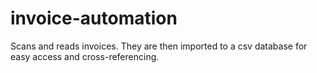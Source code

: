 # invoice-automation
Scans and reads invoices. They are then imported to a csv database for easy access and cross-referencing.
